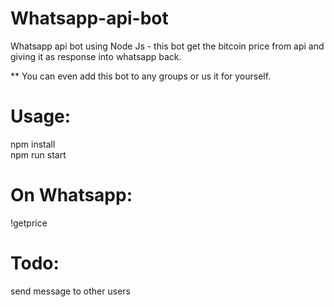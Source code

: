 # Whatsapp-api-bot


Whatsapp api bot using Node Js - this bot get the bitcoin price from api and giving it as response into whatsapp back.

** You can even add this bot to any groups or us it for yourself. 

# Usage:
npm install<br>
npm run start

# On Whatsapp:<br>
!getprice


# Todo:
send message to other users
